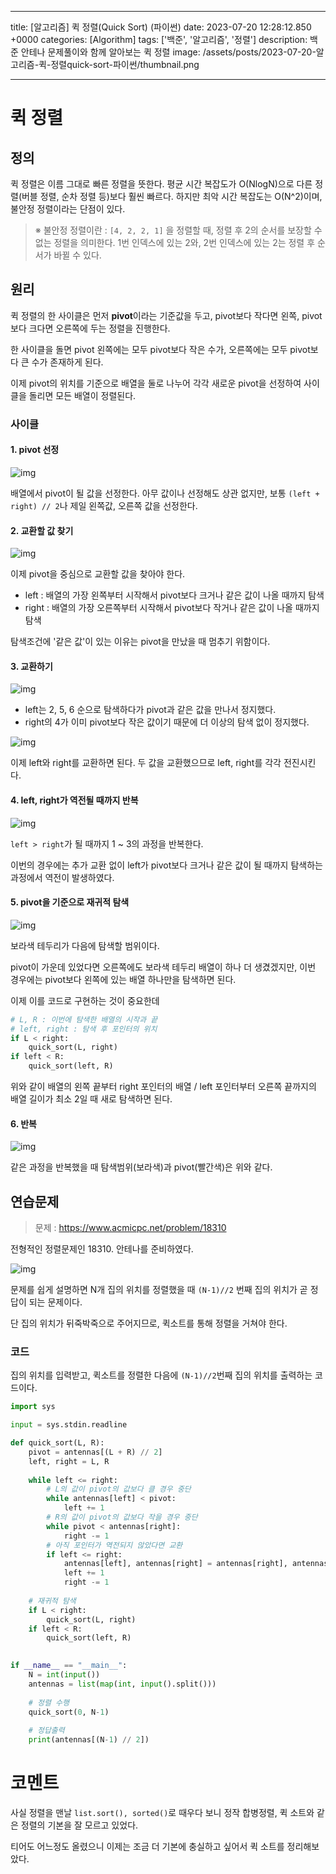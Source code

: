 

---
title: [알고리즘] 퀵 정렬(Quick Sort) (파이썬)
date: 2023-07-20 12:28:12.850 +0000
categories: [Algorithm]
tags: ['백준', '알고리즘', '정렬']
description: 백준 안테나 문제풀이와 함께 알아보는 퀵 정렬
image: /assets/posts/2023-07-20-알고리즘-퀵-정렬quick-sort-파이썬/thumbnail.png

---

# 퀵 정렬

## 정의

퀵 정렬은 이름 그대로 빠른 정렬을 뜻한다.
평균 시간 복잡도가 O(NlogN)으로 다른 정렬(버블 정렬, 순차 정렬 등)보다 훨씬 빠르다.
하지만 최악 시간 복잡도는 O(N^2)이며, 불안정 정렬이라는 단점이 있다.

> ※ 불안정 정렬이란 : `[4, 2, 2, 1]` 을 정렬할 때, 정렬 후 2의 순서를 보장할 수 없는 정렬을 의미한다. 1번 인덱스에 있는 2와, 2번 인덱스에 있는 2는 정렬 후 순서가 바뀔 수 있다.

## 원리

퀵 정렬의 한 사이클은 먼저 **pivot**이라는 기준값을 두고, pivot보다 작다면 왼쪽, pivot보다 크다면 오른쪽에 두는 정렬을 진행한다.

한 사이클을 돌면 pivot 왼쪽에는 모두 pivot보다 작은 수가, 오른쪽에는 모두 pivot보다 큰 수가 존재하게 된다.

이제 pivot의 위치를 기준으로 배열을 둘로 나누어 각각 새로운 pivot을 선정하여 사이클을 돌리면 모든 배열이 정렬된다.

### 사이클

#### 1. pivot 선정

![img](/assets/posts/2023-07-20-알고리즘-퀵-정렬quick-sort-파이썬/img0.png)

배열에서 pivot이 될 값을 선정한다.
아무 값이나 선정해도 상관 없지만, 보통 `(left + right) // 2`나 제일 왼쪽값, 오른쪽 값을 선정한다.

#### 2. 교환할 값 찾기

![img](/assets/posts/2023-07-20-알고리즘-퀵-정렬quick-sort-파이썬/img1.png)

이제 pivot을 중심으로 교환할 값을 찾아야 한다.

- left : 배열의 가장 왼쪽부터 시작해서 pivot보다 크거나 같은 값이 나올 때까지 탐색
- right : 배열의 가장 오른쪽부터 시작해서 pivot보다 작거나 같은 값이 나올 때까지 탐색

탐색조건에 '같은 값'이 있는 이유는 pivot을 만났을 때 멈추기 위함이다.

#### 3. 교환하기

![img](/assets/posts/2023-07-20-알고리즘-퀵-정렬quick-sort-파이썬/img2.png)

- left는 2, 5, 6 순으로 탐색하다가 pivot과 같은 값을 만나서 정지했다.
- right의 4가 이미 pivot보다 작은 값이기 때문에 더 이상의 탐색 없이 정지했다.

![img](/assets/posts/2023-07-20-알고리즘-퀵-정렬quick-sort-파이썬/img3.png)

이제 left와 right를 교환하면 된다.
두 값을 교환했으므로 left, right를 각각 전진시킨다.

#### 4. left, right가 역전될 때까지 반복

![img](/assets/posts/2023-07-20-알고리즘-퀵-정렬quick-sort-파이썬/img4.png)

`left > right`가 될 때까지 1 ~ 3의 과정을 반복한다.

이번의 경우에는 추가 교환 없이 left가 pivot보다 크거나 같은 값이 될 때까지 탐색하는 과정에서 역전이 발생하였다.

#### 5. pivot을 기준으로 재귀적 탐색

![img](/assets/posts/2023-07-20-알고리즘-퀵-정렬quick-sort-파이썬/img5.png)

보라색 테두리가 다음에 탐색할 범위이다.

pivot이 가운데 있었다면 오른쪽에도 보라색 테두리 배열이 하나 더 생겼겠지만, 이번 경우에는 pivot보다 왼쪽에 있는 배열 하나만을 탐색하면 된다.

이제 이를 코드로 구현하는 것이 중요한데

```python
# L, R : 이번에 탐색한 배열의 시작과 끝
# left, right : 탐색 후 포인터의 위치
if L < right:
    quick_sort(L, right)
if left < R:
    quick_sort(left, R)
```

위와 같이 배열의 왼쪽 끝부터 right 포인터의 배열 / left 포인터부터 오른쪽 끝까지의 배열 길이가 최소 2일 때 새로 탐색하면 된다.

#### 6. 반복

![img](/assets/posts/2023-07-20-알고리즘-퀵-정렬quick-sort-파이썬/img6.png)

같은 과정을 반복했을 때 탐색범위(보라색)과 pivot(빨간색)은 위와 같다.

## 연습문제

> 문제 : https://www.acmicpc.net/problem/18310

전형적인 정렬문제인 18310. 안테나를 준비하였다.

![img](/assets/posts/2023-07-20-알고리즘-퀵-정렬quick-sort-파이썬/img7.png)

문제를 쉽게 설명하면 N개 집의 위치를 정렬했을 때 `(N-1)//2` 번째 집의 위치가 곧 정답이 되는 문제이다.

단 집의 위치가 뒤죽박죽으로 주어지므로, 퀵소트를 통해 정렬을 거쳐야 한다.

### 코드

집의 위치를 입력받고, 퀵소트를 정렬한 다음에
`(N-1)//2`번째 집의 위치를 출력하는 코드이다.

```python
import sys

input = sys.stdin.readline

def quick_sort(L, R):
    pivot = antennas[(L + R) // 2]
    left, right = L, R
    
    while left <= right:
        # L의 값이 pivot의 값보다 클 경우 중단
        while antennas[left] < pivot:
            left += 1
        # R의 값이 pivot의 값보다 작을 경우 중단
        while pivot < antennas[right]:
            right -= 1
        # 아직 포인터가 역전되지 않았다면 교환
        if left <= right:
            antennas[left], antennas[right] = antennas[right], antennas[left]
            left += 1
            right -= 1
            
    # 재귀적 탐색
    if L < right:
        quick_sort(L, right)
    if left < R:
        quick_sort(left, R)
    

if __name__ == "__main__":
    N = int(input())
    antennas = list(map(int, input().split()))
    
    # 정렬 수행
    quick_sort(0, N-1)
    
    # 정답출력
    print(antennas[(N-1) // 2])
```

# 코멘트

사실 정렬을 맨날 `list.sort(), sorted()`로 때우다 보니 정작 합병정렬, 퀵 소트와 같은 정렬의 기본을 잘 모르고 있었다.

티어도 어느정도 올렸으니 이제는 조금 더 기본에 충실하고 싶어서 퀵 소트를 정리해보았다.


        